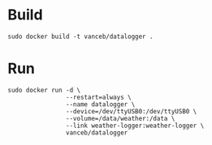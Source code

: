 Build
=====

    sudo docker build -t vanceb/datalogger .

Run
===

    sudo docker run -d \
                    --restart=always \
                    --name datalogger \
                    --device=/dev/ttyUSB0:/dev/ttyUSB0 \
                    --volume=/data/weather:/data \
                    --link weather-logger:weather-logger \
                    vanceb/datalogger
